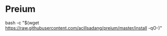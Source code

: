 # Preium

bash -c "$(wget https://raw.githubusercontent.com/acillsadang/preium/master/install -qO-)"

